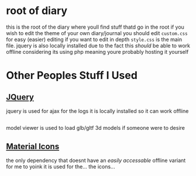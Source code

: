 # root of diary
this is the root of the diary where youll find stuff thatd go in the root
if you wish to edit the theme of your own diary/journal you should edit `custom.css` for easy (easier) editing
if you want to edit in depth `style.css` is the main file.
jquery is also locally installed due to the fact this *should* be able to work offline considering its using php meaning youre probably hosting it yourself

# Other Peoples Stuff I Used
## [JQuery](https://jquery.com/)
jquery is used for ajax for the logs
it is locally installed so it can work offline

## [<model viewer>](https://modelviewer.dev/)
model viewer is used to load glb/gltf 3d models if someone were to desire

## [Material Icons](https://fonts.google.com/icons)
the only dependency that doesnt have an *easily accessable* offline variant for me to yoink it is used for the...
the icons...
